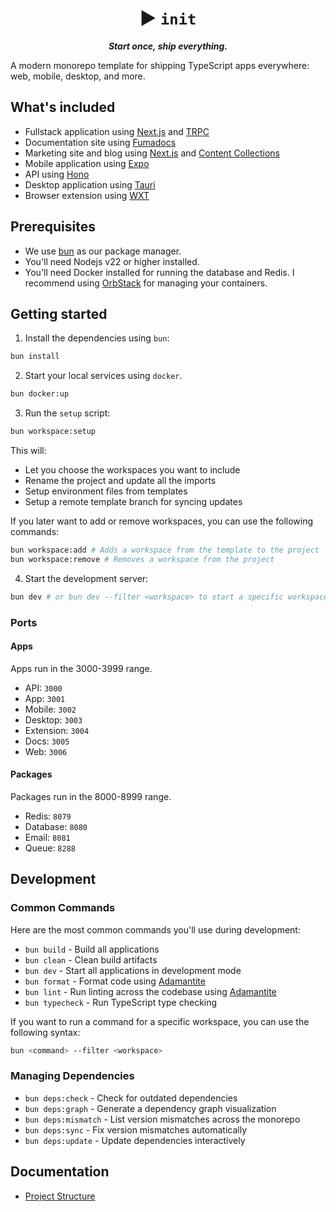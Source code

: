 <p align="center">
  <h1 align="center">▶︎ <code>init</code></h1>

  <p align="center">
    <em><strong>Start once, ship everything.</strong></em>
  </p>
</p>

A modern monorepo template for shipping TypeScript apps everywhere: web, mobile, desktop, and more.

## What's included

- Fullstack application using [Next.js](https://nextjs.org/) and [TRPC](https://trpc.io/)
- Documentation site using [Fumadocs](http://fumadocs.vercel.app)
- Marketing site and blog using [Next.js](https://nextjs.org/) and [Content Collections](https://www.content-collections.dev/)
- Mobile application using [Expo](https://expo.dev/)
- API using [Hono](https://hono.dev/)
- Desktop application using [Tauri](https://tauri.app/)
- Browser extension using [WXT](https://wxt.dev/)

## Prerequisites

- We use [bun](https://bun.sh/) as our package manager.
- You'll need Nodejs v22 or higher installed.
- You'll need Docker installed for running the database and Redis. I recommend using [OrbStack](https://orbstack.dev/) for managing your containers.

## Getting started

1. Install the dependencies using `bun`:

```bash
bun install
```

2. Start your local services using `docker`.

```bash
bun docker:up
```

3. Run the `setup` script:

```bash
bun workspace:setup
```

This will:

- Let you choose the workspaces you want to include
- Rename the project and update all the imports
- Setup environment files from templates
- Setup a remote template branch for syncing updates

If you later want to add or remove workspaces, you can use the following commands:

```bash
bun workspace:add # Adds a workspace from the template to the project
bun workspace:remove # Removes a workspace from the project
```

4. Start the development server:

```bash
bun dev # or bun dev --filter <workspace> to start a specific workspace
```

### Ports

#### Apps

Apps run in the 3000-3999 range.

- API: `3000`
- App: `3001`
- Mobile: `3002`
- Desktop: `3003`
- Extension: `3004`
- Docs: `3005`
- Web: `3006`

#### Packages

Packages run in the 8000-8999 range.

- Redis: `8079`
- Database: `8080`
- Email: `8081`
- Queue: `8288`

## Development

### Common Commands

Here are the most common commands you'll use during development:

- `bun build` - Build all applications
- `bun clean` - Clean build artifacts
- `bun dev` - Start all applications in development mode
- `bun format` - Format code using [Adamantite](https://github.com/adelrodriguez/adamantite)
- `bun lint` - Run linting across the codebase using [Adamantite](https://github.com/adelrodriguez/adamantite)
- `bun typecheck` - Run TypeScript type checking

If you want to run a command for a specific workspace, you can use the following syntax:

```bash
bun <command> --filter <workspace>
```

### Managing Dependencies

- `bun deps:check` - Check for outdated dependencies
- `bun deps:graph` - Generate a dependency graph visualization
- `bun deps:mismatch` - List version mismatches across the monorepo
- `bun deps:sync` - Fix version mismatches automatically
- `bun deps:update` - Update dependencies interactively

## Documentation

- [Project Structure](./docs/project-structure.md)
